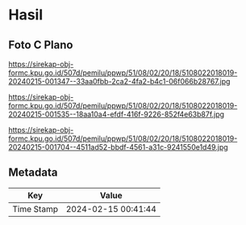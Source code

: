 # Hasil

## Foto C Plano

https://sirekap-obj-formc.kpu.go.id/507d/pemilu/ppwp/51/08/02/20/18/5108022018019-20240215-001347--33aa0fbb-2ca2-4fa2-b4c1-06f066b28767.jpg

https://sirekap-obj-formc.kpu.go.id/507d/pemilu/ppwp/51/08/02/20/18/5108022018019-20240215-001535--18aa10a4-efdf-416f-9226-852f4e63b87f.jpg

https://sirekap-obj-formc.kpu.go.id/507d/pemilu/ppwp/51/08/02/20/18/5108022018019-20240215-001704--4511ad52-bbdf-4561-a31c-9241550e1d49.jpg


## Metadata

| Key        | Value               |
| ---------- | ------------------- |
| Time Stamp | 2024-02-15 00:41:44 |



